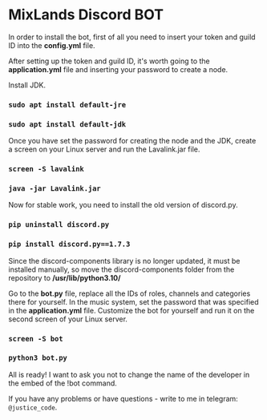 # MixLands Discord BOT

In order to install the bot, first of all you need to insert your token and guild ID into the **config.yml** file.

After setting up the token and guild ID, it's worth going to the **application.yml** file and inserting your password to create a node.

Install JDK.
### ```sudo apt install default-jre```
### ```sudo apt install default-jdk```

Once you have set the password for creating the node and the JDK, create a screen on your Linux server and run the Lavalink.jar file.
### ```screen -S lavalink```
### ```java -jar Lavalink.jar```

Now for stable work, you need to install the old version of discord.py.
### ```pip uninstall discord.py```
### ```pip install discord.py==1.7.3```
Since the discord-components library is no longer updated, it must be installed manually, so move the discord-components folder from the repository to **/usr/lib/python3.10/**

Go to the **bot.py** file, replace all the IDs of roles, channels and categories there for yourself.
In the music system, set the password that was specified in the **application.yml** file.
Customize the bot for yourself and run it on the second screen of your Linux server.
### ```screen -S bot```
### ```python3 bot.py```

All is ready!
I want to ask you not to change the name of the developer in the embed of the !bot command.

If you have any problems or have questions - write to me in telegram: `@justice_code`.
